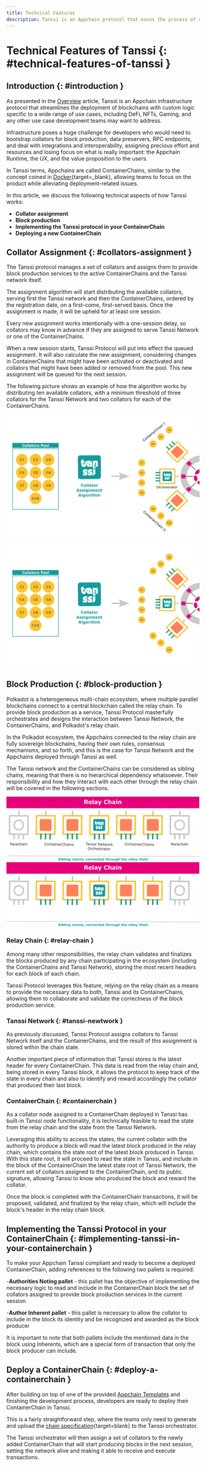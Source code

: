 ```yaml
---
title: Technical Features
description: Tanssi is an Appchain protocol that eases the process of deploying Appchains so that developers can focus on their custom logic.
---
```


# Technical Features of Tanssi {: #technical-features-of-tanssi } 

## Introduction {: #introduction } 

As presented in the [Overview](/learn/tanssi/overview) article, Tanssi is an Appchain infrastructure protocol that streamlines the deployment of blockchains with custom logic specific to a wide range of use cases, including DeFi, NFTs, Gaming, and any other use case development teams may want to address.

Infrastructure poses a huge challenge for developers who would need to bootstrap collators for block production, data preservers, RPC endpoints, and deal with integrations and interoperability, assigning precious effort and resources and losing focus on what is really important: the Appchain Runtime, the UX, and the value proposition to the users.

In Tanssi terms, Appchains are called ContainerChains, similar to the concept coined in [Docker](https://www.docker.com){target=_blank}, allowing teams to focus on the product while alleviating deployment-related issues.

In this article, we discuss the following technical aspects of how Tanssi works:

- **Collator assignment**
- **Block production**
- **Implementing the Tanssi protocol in your ContainerChain**
- **Deploying a new ContainerChain**

## Collator Assignment {: #collators-assignment } 

The Tanssi protocol manages a set of collators and assigns them to provide block production services to the active ContainerChains and the Tanssi network itself.

The assignment algorithm will start distributing the available collators, serving first the Tanssi network and then the ContainerChains, ordered by the registration date, on a first-come, first-served basis. Once the assignment is made, it will be upheld for at least one session.

Every new assignment works intentionally with a one-session delay, so collators may know in advance if they are assigned to serve Tanssi Network or one of the ContainerChains.

When a new session starts, Tanssi Protocol will put into effect the queued assignment. It will also calculate the new assignment, considering changes in ContainerChains that might have been activated or deactivated and collators that might have been added or removed from the pool. This new assignment will be queued for the next session.

The following picture shows an example of how the algorithm works by distributing ten available collators, with a minimum threshold of three collators for the Tanssi Network and two collators for each of the ContainerChains.

![Collators Assignment Algorithm](/images/learn/tanssi/technical/light-technical-1.png#only-light)
![Collators Assignment Algorithm](/images/learn/tanssi/technical/dark-technical-1.png#only-dark)

## Block Production {: #block-production } 

Polkadot is a heterogeneous multi-chain ecosystem, where multiple parallel blockchains connect to a central blockchain called the relay chain. To provide block production as a service, Tanssi Protocol masterfully orchestrates and designs the interaction between Tanssi Network, the ContainerChains, and Polkadot's relay chain.

In the Polkadot ecosystem, the Appchains connected to the relay chain are fully sovereign blockchains, having their own rules, consensus mechanisms, and so forth, and this is the case for Tanssi Network and the Appchains deployed through Tanssi as well. 

The Tanssi network and the ContainerChains can be considered as sibling chains, meaning that there is no hierarchical dependency whatsoever. Their responsibility and how they interact with each other through the relay chain will be covered in the following sections.

![Sibling Chains](/images/learn/tanssi/technical/light-technical-2.png#only-light)
![Sibling Chains](/images/learn/tanssi/technical/dark-technical-2.png#only-dark)

### Relay Chain {: #relay-chain } 

Among many other responsibilities, the relay chain validates and finalizes the blocks produced by any chain participating in the ecosystem (including the ContainerChains and Tanssi Network), storing the most recent headers for each block of each chain.

Tanssi Protocol leverages this feature, relying on the relay chain as a means to provide the necessary data to both, Tanssi and its ContainerChains, allowing them to collaborate and validate the correctness of the block production service.

### Tanssi Network {: #tanssi-newtwork } 

As previously discussed, Tanssi Protocol assigns collators to Tanssi Network itself and the ContainerChains, and the result of this assignment is stored within the chain state.

Another important piece of information that Tanssi stores is the latest header for every ContainerChain. This data is read from the relay chain and, being stored in every Tanssi block, it allows the protocol to keep track of the state in every chain and also to identify and reward accordingly the collator that produced their last block.

### ContainerChain {: #containerchain } 

As a collator node assigned to a ContainerChain deployed in Tanssi has built-in Tanssi node functionality, it is technically feasible to read the state from the relay chain and the state from the Tanssi Network.

Leveraging this ability to access the states, the current collator with the authority to produce a block will read the latest block produced in the relay chain, which contains the state root of the latest block produced in Tanssi. With this state root, it will proceed to read the state in Tanssi, and include in the block of the ContainerChain the latest state root of Tanssi Network, the current set of collators assigned to the ContainerChain, and its public signature, allowing Tanssi to know who produced the block and reward the collator.

Once the block is completed with the ContainerChain transactions, it will be proposed, validated, and finalized by the relay chain, which will include the block's header in the relay chain block.

## Implementing the Tanssi Protocol in your ContainerChain {: #implementing-tanssi-in-your-containerchain }

To make your Appchain Tanssi compliant and ready to become a deployed ContainerChain, adding references to the following two pallets is required:

-**Authorities Noting pallet** - this pallet has the objective of implementing the necessary logic to read and include in the ContainerChain block the set of collators assigned to provide block production services in the current session

-**Author Inherent pallet** - this pallet is necessary to allow the collator to include in the block its identity and be recognized and awarded as the block producer

It is important to note that both pallets include the mentioned data in the block using Inherents, which are a special form of transaction that only the block producer can include.

## Deploy a ContainerChain {: #deploy-a-containerchain } 

After building on top of one of the provided [Appchain Templates](/learn/tanssi/templates) and finishing the development process, developers are ready to deploy their ContainerChain in Tanssi.

This is a fairly straightforward step, where the teams only need to generate and upload the [chain specification](https://docs.substrate.io/build/chain-spec/){target=blank} to the Tanssi orchestrator.

The Tanssi orchestrator will then assign a set of collators to the newly added ContainerChain that will start producing blocks in the next session, setting the network alive and making it able to receive and execute transactions.
